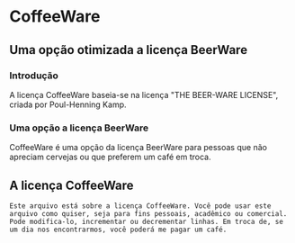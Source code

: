 # **CoffeeWare**
## Uma opção otimizada a licença BeerWare

### Introdução
A licença CoffeeWare baseia-se na licença "THE BEER-WARE LICENSE", criada por Poul-Henning Kamp.

### Uma opção a licença BeerWare
CoffeeWare é uma opção da licença BeerWare para pessoas que não apreciam cervejas ou que preferem um café em troca.

## A licença CoffeeWare
`Este arquivo está sobre a licença CoffeeWare.
Você pode usar este arquivo como quiser, seja para fins pessoais, acadêmico ou comercial.
Pode modifica-lo, incrementar ou decrementar linhas.
Em troca de, se um dia nos encontrarmos, você poderá me pagar um café.`
